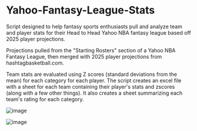 # Yahoo-Fantasy-League-Stats
Script designed to help fantasy sports enthusiasts pull and analyze team and player stats for their Head to Head Yahoo NBA fantasy league based off 2025 player projections.

Projections pulled from the "Starting Rosters" section of a Yahoo NBA Fantasy League, then merged with 2025 player projections from hashtagbasketball.com.

Team stats are evaluated using Z scores (standard deviations from the mean) for each category for each player. The script creates an excel file with a sheet for each team containing their player's stats and zscores (along with a few other things). It also creates a sheet summarizing each team's rating for each category.

![image](https://github.com/user-attachments/assets/d3ac8550-8bf1-4a8d-831c-19750dffe811)

![image](https://github.com/user-attachments/assets/affb1098-3aea-42dc-bb0d-c94e61f07426)


